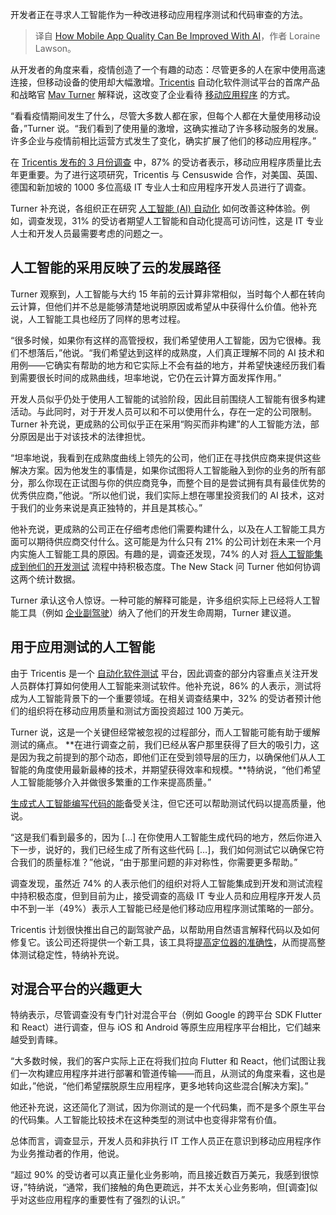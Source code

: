 
<!--
title: 如何利用人工智能提升移动应用质量
cover: https://cdn.thenewstack.io/media/2024/05/1f24cb3d-usingaitoimprovemobileapps.jpg
-->

开发者正在寻求人工智能作为一种改进移动应用程序测试和代码审查的方法。

> 译自 [How Mobile App Quality Can Be Improved With AI](https://thenewstack.io/how-mobile-app-quality-can-be-improved-with-ai/)，作者 Loraine Lawson。

从开发者的角度来看，疫情创造了一个有趣的动态：尽管更多的人在家中使用高速连接，但移动设备的使用却大幅激增。[Tricentis](https://www.tricentis.com/) 自动化软件测试平台的首席产品和战略官 [Mav Turner](https://www.linkedin.com/in/mav-turner-cto-cpo/) 解释说，这改变了企业看待 [移动应用程序](https://thenewstack.io/intertwined-worlds-platform-and-mobile-app-engineering/) 的方式。

“看看疫情期间发生了什么，尽管大多数人都在家，但每个人都在大量使用移动设备，”Turner 说。“我们看到了使用量的激增，这确实推动了许多移动服务的发展。许多企业与疫情前相比运营方式发生了变化，确实扩展了他们的移动应用程序。”

在 [Tricentis 发布的 3 月份调查](https://www.tricentis.com/resources/mobile-application-quality-report) 中，87% 的受访者表示，移动应用程序质量比去年更重要。为了进行这项研究，Tricentis 与 Censuswide 合作，对美国、英国、德国和新加坡的 1000 多位高级 IT 专业人士和应用程序开发人员进行了调查。

Turner 补充说，各组织正在研究 [人工智能 (AI) 自动化](https://thenewstack.io/how-ai-and-automation-can-improve-operational-resiliency/) 如何改善这种体验。例如，调查发现，31% 的受访者期望人工智能和自动化提高可访问性，这是 IT 专业人士和开发人员最需要考虑的问题之一。

## 人工智能的采用反映了云的发展路径

Turner 观察到，人工智能与大约 15 年前的云计算非常相似，当时每个人都在转向云计算，但他们并不总是能够清楚地说明原因或希望从中获得什么价值。他补充说，人工智能工具也经历了同样的思考过程。

“很多时候，如果你有这样的高管授权，我们希望使用人工智能，因为它很棒。我们不想落后，”他说。“我们希望达到这样的成熟度，人们真正理解不同的 AI 技术和用例——它确实有帮助的地方和它实际上不会有益的地方，并希望快速经历我们看到需要很长时间的成熟曲线，坦率地说，它仍在云计算方面发挥作用。”

开发人员似乎仍处于使用人工智能的试验阶段，因此目前围绕人工智能有很多构建活动。与此同时，对于开发人员可以和不可以使用什么，存在一定的公司限制。Turner 补充说，更成熟的公司似乎正在采用“购买而非构建”的人工智能方法，部分原因是出于对该技术的法律担忧。

“坦率地说，我看到在成熟度曲线上领先的公司，他们正在寻找供应商来提供这些解决方案。因为他发生的事情是，如果你试图将人工智能融入到你的业务的所有部分，那么你现在正试图与你的供应商竞争，而整个目的是尝试拥有具有最佳优势的优秀供应商，”他说。“所以他们说，我们实际上想在哪里投资我们的 AI 技术，这对于我们的业务来说是真正独特的，并且是其核心。”

他补充说，更成熟的公司正在仔细考虑他们需要构建什么，以及在人工智能工具方面可以期待供应商交付什么。这可能是为什么只有 21% 的公司计划在未来一个月内实施人工智能工具的原因。有趣的是，调查还发现，74% 的人对 [将人工智能集成到他们的开发测试](https://thenewstack.io/insights-on-integration-tests-with-foresight/) 流程中持积极态度。The New Stack 问 Turner 他如何协调这两个统计数据。

Turner 承认这令人惊讶。一种可能的解释可能是，许多组织实际上已经将人工智能工具（例如 [企业副驾驶](https://thenewstack.io/copilot-enterprise-introduces-search-and-customized-best-practices/)）纳入了他们的开发生命周期，Turner 建议道。

## 用于应用测试的人工智能

由于 Tricentis 是一个 [自动化软件测试](https://thenewstack.io/no-time-for-test-automation/) 平台，因此调查的部分内容重点关注开发人员群体打算如何使用人工智能来测试软件。他补充说，86% 的人表示，测试将成为人工智能背景下的一个重要领域。在相关调查结果中，32% 的受访者预计他们的组织将在移动应用质量和测试方面投资超过 100 万美元。

Turner 说，这是一个关键但经常被忽视的过程部分，而人工智能可能有助于缓解测试的痛点。
**在进行调查之前，我们已经从客户那里获得了巨大的吸引力，这是因为我之前提到的那个动态，即他们正在受到领导层的压力，以确保他们从人工智能的角度使用最新最棒的技术，并期望获得效率和规模。**特纳说，“他们希望人工智能能够介入并做很多繁重的工作来提高质量。”

[生成式人工智能编写代码的能](https://thenewstack.io/ai-code-generation-6-faqs-for-developers/)备受关注，但它还可以帮助测试代码以提高质量，他说。

“这是我们看到最多的，因为 […] 在你使用人工智能生成代码的地方，然后你进入下一步，说好的，我们已经生成了所有这些代码 […]，我们如何测试它以确保它符合我们的质量标准？”他说，“由于那里问题的非对称性，你需要更多帮助。”

调查发现，虽然近 74% 的人表示他们的组织对将人工智能集成到开发和测试流程中持积极态度，但到目前为止，接受调查的高级 IT 专业人员和应用程序开发人员中不到一半（49%）表示人工智能已经是他们移动应用程序测试策略的一部分。

Tricentis 计划很快推出自己的副驾驶产品，以帮助用自然语言解释代码以及如何修复它。该公司还将提供一个新工具，该工具将[提高定位器的准确性](https://thenewstack.io/accuracy-improves-when-large-language-models-collaborate/)，从而提高整体测试稳定性，特纳补充说。

## 对混合平台的兴趣更大

特纳表示，尽管调查没有专门针对混合平台（例如 Google 的跨平台 SDK Flutter 和 React）进行调查，但与 iOS 和 Android 等原生应用程序平台相比，它们越来越受到青睐。

“大多数时候，我们的客户实际上正在将我们拉向 Flutter 和 React，他们试图让我们一次构建应用程序并进行部署和管道传输——而且，从测试的角度来看，这也是如此，”他说，“他们希望摆脱原生应用程序，更多地转向这些混合[解决方案]。”

他还补充说，这还简化了测试，因为你测试的是一个代码集，而不是多个原生平台的代码集。人工智能比较技术在这种类型的测试中也变得非常有价值。

总体而言，调查显示，开发人员和非执行 IT 工作人员正在意识到移动应用程序作为业务推动者的作用，他说。

“超过 90% 的受访者可以真正量化业务影响，而且接近数百万美元，我感到很惊讶，”特纳说，“通常，我们接触的角色更疏远，并不太关心业务影响，但[调查]似乎对这些应用程序的重要性有了强烈的认识。”
